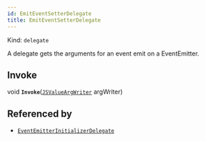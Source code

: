 ```yaml
---
id: EmitEventSetterDelegate
title: EmitEventSetterDelegate
---
```


Kind: `delegate`

A delegate gets the arguments for an event emit on a EventEmitter.

## Invoke
void **`Invoke`**([`JSValueArgWriter`](JSValueArgWriter) argWriter)





## Referenced by
- [`EventEmitterInitializerDelegate`](EventEmitterInitializerDelegate)
